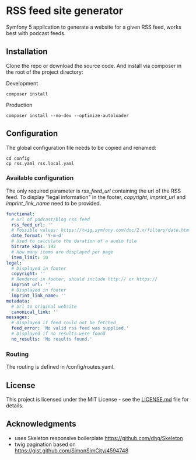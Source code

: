 # RSS feed site generator

Symfony 5 application to generate a website for a given RSS feed, works best with podcast feeds.

## Installation

Clone the repo or download the source code. And install via composer in the root of the project directory:

Development
```shell script
composer install
```

Production
```shell script
composer install --no-dev --optimize-autoloader
```

## Configuration

The global configuration file needs to be copied and renamed:

```shell script
cd config
cp rss.yaml rss.local.yaml
```

### Available configuration

The only required parameter is _rss_feed_url_ containing the url of the RSS feed. To display "legal information" in the footer, _copyright_, _imprint_url_ and _imprint_link_name_ need to be provided.

```yaml
functional:
  # Url of podcast/blog rss feed
  rss_feed_url: ''
  # Possible values: https://twig.symfony.com/doc/2.x/filters/date.html
  date_format: 'Y-m-d'
  # Used to calculate the duration of a audio file
  bitrate_kbps: 192
  # How many items are displayed per page
  item_limit: 10
legal:
  # Displayed in footer
  copyright: ''
  # Rendered in footer, should include http:// or https://
  imprint_url: ''
  # Displayed in footer
  imprint_link_name: ''
metadata:
  # Url to original website
  canonical_link: ''
messages:
  # Displayed if feed could not be fetched
  feed_error: 'No valid rss feed was supplied.'
  # Displayed if no results were found
  no_results: 'No results found.'
```

### Routing

The routing is defined in /config/routes.yaml.

## License

This project is licensed under the MIT License - see the [LICENSE.md](LICENSE.md) file for details.

## Acknowledgments

* uses Skeleton responsive boilerplate https://github.com/dhg/Skeleton
* twig pagination based on https://gist.github.com/SimonSimCity/4594748

